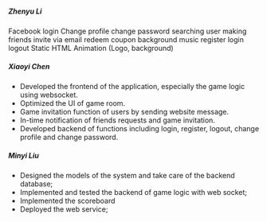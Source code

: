 ##### Zhenyu Li
Facebook login
Change profile
change password
searching user
making friends
invite via email
redeem coupon
background music
register
login
logout
Static HTML
Animation (Logo, background)

##### Xiaoyi Chen
 - Developed the frontend of the application, especially the game logic using websocket.
 - Optimized the UI of game room.
 - Game invitation function of users by sending website message.
 - In-time notification of friends requests and game invitation.
 - Developed backend of functions including login, register, logout, change profile and change password.

##### Minyi Liu
 - Designed the models of the system and take care of the backend database;
 - Implemented and tested the backend of game logic with web socket;
 - Implemented the scoreboard 
 - Deployed the web service;
